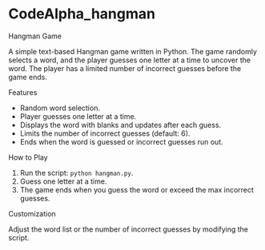 # CodeAlpha_hangman 

 Hangman Game

A simple text-based Hangman game written in Python. The game randomly selects a word, and the player guesses one letter at a time to uncover the word. The player has a limited number of incorrect guesses before the game ends.

Features

- Random word selection.
- Player guesses one letter at a time.
- Displays the word with blanks and updates after each guess.
- Limits the number of incorrect guesses (default: 6).
- Ends when the word is guessed or incorrect guesses run out.

 How to Play

1. Run the script: `python hangman.py`.
2. Guess one letter at a time.
3. The game ends when you guess the word or exceed the max incorrect guesses.

Customization

Adjust the word list or the number of incorrect guesses by modifying the script.



